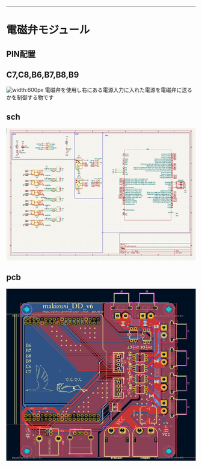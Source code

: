 
---
# **電磁弁モジュール**
## PIN配置
C7,C8,B6,B7,B8,B9
---

![width:600px](資料/14.JPG)
電磁弁を使用し右にある電源入力に入れた電源を電磁弁に送るかを制御する物です

## sch
![width:600px](資料\DDsch.png)
## pcb
![width:600px](資料\DDpcb.png)
